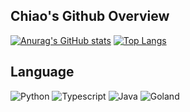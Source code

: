 <!--
**Chiaooo/Chiaooo** is a ✨ _special_ ✨ repository because its `README.md` (this file) appears on your GitHub profile.

Here are some ideas to get you started:

- 🔭 I’m currently working on ...
- 🌱 I’m currently learning ...
- 👯 I’m looking to collaborate on ...
- 🤔 I’m looking for help with ...
- 💬 Ask me about ...
- 📫 How to reach me: ...
- 😄 Pronouns: ...
- ⚡ Fun fact: ...
-->
## Chiao's Github Overview
[![Anurag's GitHub stats](https://github-readme-stats.vercel.app/api?username=Chiao&theme=vue-dark&show_icons=true)](https://github.com/anuraghazra/github-readme-stats)
[![Top Langs](https://github-readme-stats.vercel.app/api/top-langs/?username=Chiao&theme=vue-dark)](https://github.com/anuraghazra/github-readme-stats) 
  
## Language
![Python](http://img.shields.io/badge/-Python-3776AB?style=flat-square&logo=python&logoColor=ffff4a) 
![Typescript](http://img.shields.io/badge/-Typescript-CC342D?style=flat-square&logo=Typescript&logoColor=ffe8e8)
![Java](http://img.shields.io/badge/-Java-007396?style=flat-square&logo=java&logoColor=ffffff)
![Goland](http://img.shields.io/badge/-Golang-6DB33F?style=flat-square&logo=Goland&logoColor=ffffff)
